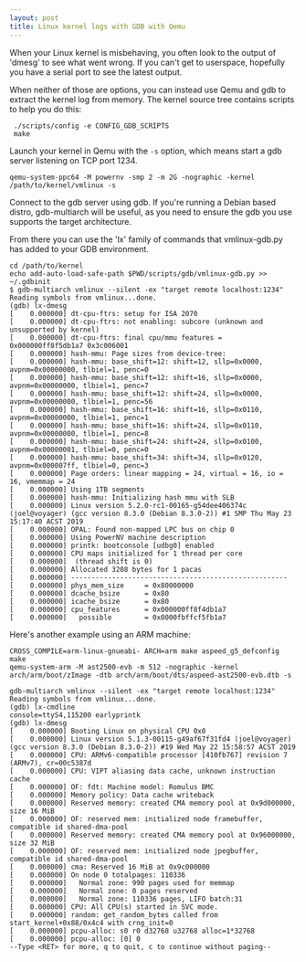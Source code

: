 ```yaml
---
layout: post
title: Linux kernel logs with GDB with Qemu
---
```


When your Linux kernel is misbehaving, you often look to the output of 'dmesg'
to see what went wrong. If you can't get to userspace, hopefully you have a
serial port to see the latest output.

When neither of those are options, you can instead use Qemu and gdb to extract
the kernel log from memory. The kernel source tree contains scripts to help you
do this:

```
 ./scripts/config -e CONFIG_GDB_SCRIPTS
 make
```

Launch your kernel in Qemu with the `-s` option, which means start a gdb server
listening on TCP port 1234.

```
qemu-system-ppc64 -M powernv -smp 2 -m 2G -nographic -kernel /path/to/kernel/vmlinux -s
```

Connect to the gdb server using gdb. If you're running a Debian based distro,
gdb-multiarch will be useful, as you need to ensure the gdb you use supports
the target architecture. 

From there you can use the 'lx' family of commands that vmlinux-gdb.py has
added to your GDB environment.


```
cd /path/to/kernel
echo add-auto-load-safe-path $PWD/scripts/gdb/vmlinux-gdb.py >> ~/.gdbinit
$ gdb-multiarch vmlinux --silent -ex "target remote localhost:1234"
Reading symbols from vmlinux...done.
(gdb) lx-dmesg 
[    0.000000] dt-cpu-ftrs: setup for ISA 2070
[    0.000000] dt-cpu-ftrs: not enabling: subcore (unknown and unsupported by kernel)
[    0.000000] dt-cpu-ftrs: final cpu/mmu features = 0x000000ff8f5db1a7 0x3c006001
[    0.000000] hash-mmu: Page sizes from device-tree:
[    0.000000] hash-mmu: base_shift=12: shift=12, sllp=0x0000, avpnm=0x00000000, tlbiel=1, penc=0
[    0.000000] hash-mmu: base_shift=12: shift=16, sllp=0x0000, avpnm=0x00000000, tlbiel=1, penc=7
[    0.000000] hash-mmu: base_shift=12: shift=24, sllp=0x0000, avpnm=0x00000000, tlbiel=1, penc=56
[    0.000000] hash-mmu: base_shift=16: shift=16, sllp=0x0110, avpnm=0x00000000, tlbiel=1, penc=1
[    0.000000] hash-mmu: base_shift=16: shift=24, sllp=0x0110, avpnm=0x00000000, tlbiel=1, penc=8
[    0.000000] hash-mmu: base_shift=24: shift=24, sllp=0x0100, avpnm=0x00000001, tlbiel=0, penc=0
[    0.000000] hash-mmu: base_shift=34: shift=34, sllp=0x0120, avpnm=0x000007ff, tlbiel=0, penc=3
[    0.000000] Page orders: linear mapping = 24, virtual = 16, io = 16, vmemmap = 24
[    0.000000] Using 1TB segments
[    0.000000] hash-mmu: Initializing hash mmu with SLB
[    0.000000] Linux version 5.2.0-rc1-00165-g54dee406374c (joel@voyager) (gcc version 8.3.0 (Debian 8.3.0-2)) #1 SMP Thu May 23 15:17:40 ACST 2019
[    0.000000] OPAL: Found non-mapped LPC bus on chip 0
[    0.000000] Using PowerNV machine description
[    0.000000] printk: bootconsole [udbg0] enabled
[    0.000000] CPU maps initialized for 1 thread per core
[    0.000000]  (thread shift is 0)
[    0.000000] Allocated 3208 bytes for 1 pacas
[    0.000000] -----------------------------------------------------
[    0.000000] phys_mem_size     = 0x80000000
[    0.000000] dcache_bsize      = 0x80
[    0.000000] icache_bsize      = 0x80
[    0.000000] cpu_features      = 0x000000ff8f4db1a7
[    0.000000]   possible        = 0x0000fbffcf5fb1a7
```

Here's another example using an ARM machine:
```
CROSS_COMPILE=arm-linux-gnueabi- ARCH=arm make aspeed_g5_defconfig
make
qemu-system-arm -M ast2500-evb -m 512 -nographic -kernel arch/arm/boot/zImage -dtb arch/arm/boot/dts/aspeed-ast2500-evb.dtb -s
```
```
gdb-multiarch vmlinux --silent -ex "target remote localhost:1234"
Reading symbols from vmlinux...done.
(gdb) lx-cmdline
console=ttyS4,115200 earlyprintk
(gdb) lx-dmesg
[    0.000000] Booting Linux on physical CPU 0x0
[    0.000000] Linux version 5.1.3-00115-g49af67f31fd4 (joel@voyager) (gcc version 8.3.0 (Debian 8.3.0-2)) #19 Wed May 22 15:58:57 ACST 2019
[    0.000000] CPU: ARMv6-compatible processor [410fb767] revision 7 (ARMv7), cr=00c5387d
[    0.000000] CPU: VIPT aliasing data cache, unknown instruction cache
[    0.000000] OF: fdt: Machine model: Romulus BMC
[    0.000000] Memory policy: Data cache writeback
[    0.000000] Reserved memory: created CMA memory pool at 0x9d000000, size 16 MiB
[    0.000000] OF: reserved mem: initialized node framebuffer, compatible id shared-dma-pool
[    0.000000] Reserved memory: created CMA memory pool at 0x96000000, size 32 MiB
[    0.000000] OF: reserved mem: initialized node jpegbuffer, compatible id shared-dma-pool
[    0.000000] cma: Reserved 16 MiB at 0x9c000000
[    0.000000] On node 0 totalpages: 110336
[    0.000000]   Normal zone: 990 pages used for memmap
[    0.000000]   Normal zone: 0 pages reserved
[    0.000000]   Normal zone: 110336 pages, LIFO batch:31
[    0.000000] CPU: All CPU(s) started in SVC mode.
[    0.000000] random: get_random_bytes called from start_kernel+0x88/0x4c4 with crng_init=0
[    0.000000] pcpu-alloc: s0 r0 d32768 u32768 alloc=1*32768
[    0.000000] pcpu-alloc: [0] 0
--Type <RET> for more, q to quit, c to continue without paging--
```
